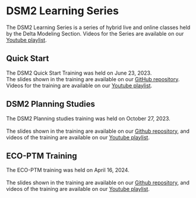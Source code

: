 # DSM2 Learning Series

The DSM2 Learning Series is a series of hybrid live and online classes held by the Delta Modeling Section. 
Videos for the Series are available on our [Youtube playlist](https://youtube.com/playlist?list=PL33EJkVWqElXUihYnGzA9E5BocWu-Deij&si=1oKHJvQpT6fLIW2C).

## Quick Start

The DSM2 Quick Start Training was held on June 23, 2023. 
<BR>
The slides shown in the training are available on our [GitHub repository](https://github.com/CADWRDeltaModeling/DSM2LearningSeries/tree/main/quick_start). Videos for the training are available on our [Youtube playlist](https://youtube.com/playlist?list=PL33EJkVWqElXUihYnGzA9E5BocWu-Deij&si=1oKHJvQpT6fLIW2C).

## DSM2 Planning Studies

The DSM2 Planning studies training was held on October 27, 2023.
<BR><BR>
The slides shown in the training are available on our [Github repository](https://github.com/CADWRDeltaModeling/DSM2LearningSeries/tree/main/dsm2_planning_study), and videos of the training are available on our [Youtube playlist](https://youtube.com/playlist?list=PL33EJkVWqElXUihYnGzA9E5BocWu-Deij&si=1oKHJvQpT6fLIW2C).

## ECO-PTM Training

The ECO-PTM training was held on April 16, 2024.
<BR><BR>
The slides shown in the training are available on our [Github repository](https://github.com/CADWRDeltaModeling/DSM2LearningSeries/tree/main/eco-ptm), and videos of the training are available on our [Youtube playlist](https://youtube.com/playlist?list=PL33EJkVWqElXUihYnGzA9E5BocWu-Deij&si=1oKHJvQpT6fLIW2C).

